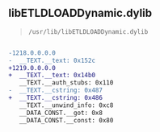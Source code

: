 ## libETLDLOADDynamic.dylib

> `/usr/lib/libETLDLOADDynamic.dylib`

```diff

-1218.0.0.0.0
-  __TEXT.__text: 0x152c
+1219.0.0.0.0
+  __TEXT.__text: 0x14b0
   __TEXT.__auth_stubs: 0x110
-  __TEXT.__cstring: 0x487
+  __TEXT.__cstring: 0x486
   __TEXT.__unwind_info: 0xc8
   __DATA_CONST.__got: 0x8
   __DATA_CONST.__const: 0x80

```

